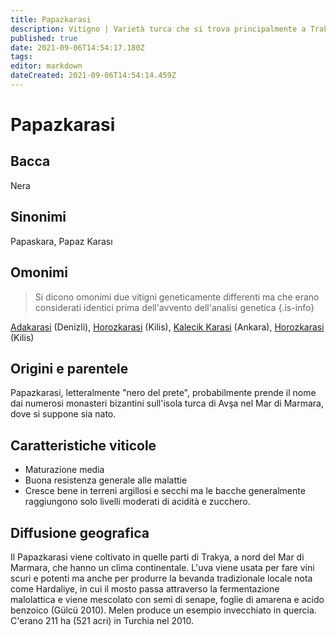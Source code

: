 ```yaml
---
title: Papazkarasi
description: Vitigno | Varietà turca che si trova principalmente a Trakya (Tracia), utilizzata per produrre vini a consumo locale
published: true
date: 2021-09-06T14:54:17.180Z
tags: 
editor: markdown
dateCreated: 2021-09-06T14:54:14.459Z
---
```


# Papazkarasi

## Bacca
Nera

## Sinonimi
Papaskara, Papaz Karası

## Omonimi
> Si dicono omonimi due vitigni geneticamente differenti ma che erano considerati identici prima dell'avvento dell'analisi genetica
{.is-info}

[Adakarasi](/vitigni/adakarasi) (Denizli), [Horozkarasi](/vitigni/horozkarasi) (Kilis), [Kalecik Karasi](/vitigni/kalecik-karasi) (Ankara), [Horozkarasi](/vitigni/horozkaarasi) (Kilis)

## Origini e parentele
Papazkarasi, letteralmente "nero del prete", probabilmente prende il nome dai numerosi monasteri bizantini sull'isola turca di Avşa nel Mar di Marmara, dove si suppone sia nato.

## Caratteristiche viticole

- Maturazione media
- Buona resistenza generale alle malattie
- Cresce bene in terreni argillosi e secchi ma le bacche generalmente raggiungono solo livelli moderati di acidità e zucchero.

## Diffusione geografica
Il Papazkarasi viene coltivato in quelle parti di Trakya, a nord del Mar di Marmara, che hanno un clima continentale. L'uva viene usata per fare vini scuri e potenti ma anche per produrre la bevanda tradizionale locale nota come Hardaliye, in cui il mosto passa attraverso la fermentazione malolattica e viene mescolato con semi di senape, foglie di amarena e acido benzoico (Gülcü 2010). Melen produce un esempio invecchiato in quercia. C'erano 211 ha (521 acri) in Turchia nel 2010.

